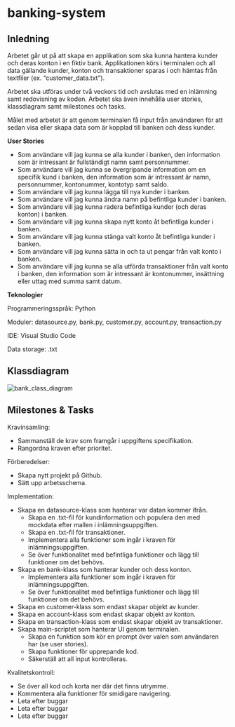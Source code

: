 # banking-system
 
## **Inledning**

Arbetet går ut på att skapa en applikation som ska kunna hantera kunder och deras konton i en fiktiv bank. Applikationen körs i terminalen och all data gällande kunder, konton och transaktioner sparas i och hämtas från textfiler (ex. “customer_data.txt”).

Arbetet ska utföras under två veckors tid och avslutas med en inlämning samt redovisning av koden. Arbetet ska även innehålla user stories, klassdiagram samt milestones och tasks.

Målet med arbetet är att genom terminalen få input från användaren för att sedan visa eller skapa data som är kopplad till banken och dess kunder.

**User Stories**

- Som användare vill jag kunna se alla kunder i banken, den information som är intressant är fullständigt namn samt personnummer.
- Som användare vill jag kunna se övergripande information om en specifik kund i banken, den information som är intressant är namn, personnummer, kontonummer, kontotyp samt saldo.
- Som användare vill jag kunna lägga till nya kunder i banken.
- Som användare vill jag kunna ändra namn på befintliga kunder i banken.
- Som användare vill jag kunna radera befintliga kunder (och deras konton) i banken.
- Som användare vill jag kunna skapa nytt konto åt befintliga kunder i banken.
- Som användare vill jag kunna stänga valt konto åt befintliga kunder i banken.
- Som användare vill jag kunna sätta in och ta ut pengar från valt konto i banken.
- Som användare vill jag kunna se alla utförda transaktioner från valt konto i banken, den information som är intressant är kontonummer, insättning eller uttag med summa samt datum.

**Teknologier**

Programmeringsspråk:
Python

Moduler:
datasource.py,
bank.py,
customer.py,
account.py,
transaction.py

IDE:
Visual Studio Code

Data storage:
.txt

## **Klassdiagram**

![bank_class_diagram](https://user-images.githubusercontent.com/89841651/151386656-e395631c-ed43-493b-a249-fd6bfdfc5984.JPG)

## **Milestones & Tasks**

Kravinsamling:
- Sammanställ de krav som framgår i uppgiftens specifikation.
- Rangordna kraven efter prioritet.

Förberedelser:
- Skapa nytt projekt på Github.
- Sätt upp arbetsschema.

Implementation:
- Skapa en datasource-klass som hanterar var datan kommer ifrån.
   - Skapa en .txt-fil för kundinformation och populera den med mockdata efter mallen i inlämningsuppgiften.
   - Skapa en .txt-fil för transaktioner.
   - Implementera alla funktioner som ingår i kraven för inlämningsuppgiften.
   - Se över funktionalitet med befintliga funktioner och lägg till funktioner om det behövs.
- Skapa en bank-klass som hanterar kunder och dess konton.
   - Implementera alla funktioner som ingår i kraven för inlämningsuppgiften.
   - Se över funktionalitet med befintliga funktioner och lägg till funktioner om det behövs.
- Skapa en customer-klass som endast skapar objekt av kunder.
- Skapa en account-klass som endast skapar objekt av konton.
- Skapa en transaction-klass som endast skapar objekt av transaktioner.
- Skapa main-scriptet som hanterar UI genom terminalen.
   - Skapa en funktion som kör en prompt över valen som användaren har (se user stories).
   - Skapa funktioner för upprepande kod.
   - Säkerställ att all input kontrolleras.

Kvalitetskontroll:
- Se över all kod och korta ner där det finns utrymme.
- Kommentera alla funktioner för smidigare navigering.
- Leta efter buggar
- Leta efter buggar
- Leta efter buggar

